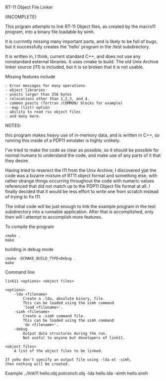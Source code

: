 RT-11 Object File Linker

(INCOMPLETE)


This prigram attempts to link RT-11 Object files, as created by the
macro11 program, into a binary file loadable by simh.

It is currnntly missing many important parts, and is likely to be
full of bugs, but it successfully creates the 'hello' program in
the /test subdirectory.

It is written in, I think, current standard C++, and does not use
any nonstandard external libraries. It uses cmake to build.
The old Unix Archive linker source (l11) is included, but it is so
broken that it is not usable.

Missing features include

	- Error messages for many operations
	- object libraries
	- psects larger than 256 bytes
	- relocations other than 1,2,3, and 4.
	- common psects (fortran /COMMON/ blocks for example)
	- -map (list) option
	- ability to read rsx object files
	- and many more.

NOTES:

this program makes heavy use of in-memory data, and is written in C++,
so running this inside of a PDP11 emulater is highly unlikely.

I've tried to make the code as clear as possible, so it should be
possible for normal humans to understand the code, and make use of any
parts of it that they desire.

Having tried to reserect the l11 from the Unix Archive, I discovered
yjat the code was a bizarre mixture of RT11 object format and something
 else, with rather strange things occurring throughout the code with
numeric values referenced that did not match up to the PDP11 Object
file format at all. I finally decided that it would be less effort to
write one from scratch instead of trying to fix l11.

The initial code will be just enough to link the example program in
the test subdirectory into a runnable application. After that is 
accomplished, only then will I attempt to accomplish more features.



To compile the program

	cmake .
	make

building in debug mode

	cmake -DCMAKE_BUILD_TYPE=Debug .
	make

Command line

	link11 <options> <object files>

	<options>
		-lda <filename>
			Create a .lda, absolute binary, file.
			This can be loaded using the simh command
			'load <filename>'.
		-simh <filename>
			Create a .simh command file.
			This can be loaded using the simh command
			'do <filename>'.
		-debug
			Output data structures during the run.
			Not useful to anyone but developers of link11.

	<object files>
		A list of the object files to be linked.

	If yo9u don't specify an output file using -lda ot -simh,
	then nothing will be created.

Example
	../link11 hello.obj putconch.obj -lda hello.lda -simh hello.simh

